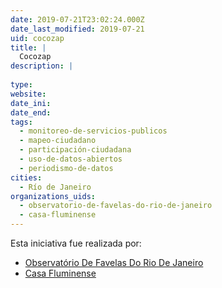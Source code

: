 ```yaml
---
date: 2019-07-21T23:02:24.000Z
date_last_modified: 2019-07-21
uid: cocozap
title: |
  Cocozap
description: |
  
type: 
website: 
date_ini: 
date_end: 
tags:
  - monitoreo-de-servicios-publicos
  - mapeo-ciudadano
  - participación-ciudadana
  - uso-de-datos-abiertos
  - periodismo-de-datos
cities: 
  - Río de Janeiro
organizations_uids:
  - observatorio-de-favelas-do-rio-de-janeiro
  - casa-fluminense
---
```


Esta iniciativa fue realizada por:

- [Observatório De Favelas Do Rio De Janeiro](/organizaciones/observatorio-de-favelas-do-rio-de-janeiro)
- [Casa Fluminense](/organizaciones/casa-fluminense)
